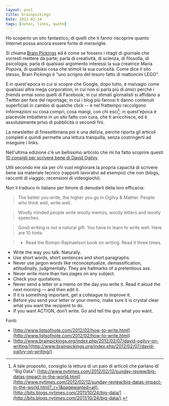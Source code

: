 ```yaml
---
layout: post
title: brainpickings
Date: 2012-02-14
tags: [notes, links, quote]
---
```

 

Ho scoperto un sito fantastico, di quelli che ti fanno riscoprire quanto Internet possa ancora essere fonte di meraviglie.

Si chiama [Brain Pickings](http://www.brainpickings.org) ed è come se fossero i ritagli di giornale che vorresti mettere da parte; parla di creatività, di scienza, di filosofia, di psicologia; parla di qualsiasi argomento interessi la sua creatrice Maria Popova, di qualsiasi cosa che stimoli la sua curiosità. Come dice il sito stesso, Brain Pickings è "uno scrigno del tesoro fatto di mattoncini LEGO".

E in quest'epoca in cui si scopre che Google, dopo tutto, è malvagio come qualsiasi altra mega corporation; in cui non si parla più di *amici* perché i *friends* ormai sono quelli di Facebook; in cui stimati giornalisti si affidano a Twitter per fare del reportage; in cui i blog più famosi ti danno contenuti superficiali in cambio di qualche click -- e nel frattempo raccolgono informazioni su cosa compri, cosa mangi, con chi esci[^nota]; in quest'epoca è piacevole imbattersi in un sito fatto con cura, che ti arricchisce, ed è assolutamente privo di pubblicità o secondi fini. 

La newsletter di finesettimana poi è una delizia, perché riporta gli articoli completi e quindi permette una lettura tranquilla, senza costringerti ad inseguire i links.

Nell'ultima edizione c'è un bellissimo articolo che mi ha fatto scoprire questi [10 consigli per scrivere bene di David Ogilvy](http://www.brainpickings.org/index.php/2012/02/07/david-ogilvy-on-writing/). 

Utili secondo me sia per chi vuol migliorare la propria capacità di scrivere bene sia materiale tecnico (rapporti lavorativi ad esempio) che non (blogs, racconti di viaggio, recensioni di videogiochi).

Non li traduco in italiano per timore di denudarli della loro efficacia:

> The better you write, the higher you go in Ogilvy & Mather. People who think well, write well.

>Woolly minded people write woolly memos, woolly letters and woolly speeches.

>Good writing is not a natural gift. You have to learn to write well. Here are 10 hints:

> * Read the Roman-Raphaelson book on writing. Read it three times.
 * Write the way you talk. Naturally.
 * Use short words, short sentences and short paragraphs.
 * Never use jargon words like reconceptualize, demassification, attitudinally, judgmentally. They are hallmarks of a pretentious ass.
 * Never write more than two pages on any subject.
 * Check your quotations.
 * Never send a letter or a memo on the day you write it. Read it aloud the next morning — and then edit it.
  * If it is something important, get a colleague to improve it.
  * Before you send your letter or your memo, make sure it is crystal clear what you want the recipient to do.
  * If you want ACTION, don’t write. Go and tell the guy what you want.


Fonti:

* [http://www.listsofnote.com/2012/02/how-to-write.html](http://www.listsofnote.com/2012/02/how-to-write.html)
* [http://www.brainpickings.org/index.php/2012/02/07/david-ogilvy-on-writing/](http://www.brainpickings.org/index.php/2012/02/07/david-ogilvy-on-writing/)

[^nota]: A tale proposito, consiglio la lettura di un paio di articoli che parlano di "Big Data": [http://www.nytimes.com/2012/02/12/sunday-review/big-datas-impact-in-the-world.html](http://www.nytimes.com/2012/02/12/sunday-review/big-datas-impact-in-the-world.html?_r=1&pagewanted=all),  [http://bits.blogs.nytimes.com/2011/10/24/big-data/](http://bits.blogs.nytimes.com/2011/10/24/big-data/).
